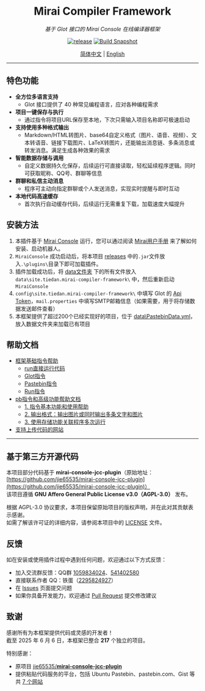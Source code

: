<div align="center">

# Mirai Compiler Framework

_基于 Glot 接口的 Mirai Console 在线编译器框架_

[![release](https://img.shields.io/github/v/release/tiedanGH/mirai-compiler-framework)](https://github.com/tiedanGH/mirai-compiler-framework/releases)
[![Build Snapshot](https://github.com/tiedanGH/mirai-compiler-framework/actions/workflows/build.yml/badge.svg)](https://github.com/tiedanGH/mirai-compiler-framework/actions/workflows/build.yml)

[//]: # ([![stars]&#40;https://img.shields.io/github/stars/tiedanGH/mirai-compiler-framework?style=flat&color=orange&#41;]&#40;https://github.com/tiedanGH/mirai-compiler-framework&#41;)
[//]: # ([![downloads]&#40;https://shields.io/github/downloads/tiedanGH/mirai-compiler-framework/total&#41;]&#40;https://github.com/tiedanGH/mirai-compiler-framework/releases/latest&#41;)

[简体中文](README.md) | [English](docs/README_en.md)

</div>

---

## 特色功能
- **全方位多语言支持**
    + Glot 接口提供了 40 种常见编程语言，应对各种编程需求
- **项目一键保存与执行**
    + 通过指令将项目URL保存至本地，下次只需输入项目名称即可极速启动
- **支持使用多种格式输出**
    + Markdown/HTML转图片、base64自定义格式（图片、语音、视频）、文本转语音、链接下载图片、LaTeX转图片，还能输出消息链、多条消息或转发消息。满足生成各种效果的需求
- **智能数据存储与调用**
    + 自定义数据持久化保存，后续运行可直接读取，轻松延续程序逻辑。同时可获取昵称、QQ号、群聊等信息
- **群聊和私信主动消息**
    + 程序可主动向指定群聊或个人发送消息，实现实时提醒与即时互动
- **本地代码高速缓存**
    + 首次执行自动缓存代码，后续运行无需重复下载，加载速度大幅提升

## 安装方法
1. 本插件基于 [Mirai Console](https://github.com/mamoe/mirai) 运行，您可以通过阅读 [Mirai用户手册](https://docs.mirai.mamoe.net/UserManual.html) 来了解如何安装、启动机器人。
2. `MiraiConsole` 成功启动后，将本项目 [releases](https://github.com/tiedanGH/mirai-compiler-framework/releases) 中的`.jar`文件放入`.\plugins\`目录下即可加载插件。
3. 插件加载成功后，将 [data文件夹](data) 下的所有文件放入 `data\site.tiedan.mirai-compiler-framework\` 中，然后重新启动 `MiraiConsole`
4. `config\site.tiedan.mirai-compiler-framework\` 中填写 Glot 的 [Api Token](https://glot.io/account/token)，`mail.properties` 中填写SMTP邮箱信息（如果需要，用于将存储数据发送邮件查看）
5. 本框架提供了超过200个已经实现好的项目，位于 [data\PastebinData.yml](data/PastebinData.yml)，放入数据文件夹来加载已有项目

## 帮助文档
- [框架基础指令帮助](docs/commands.md)
    + [run直接运行代码](docs/commands.md#run直接运行代码)
    + [Glot指令](docs/commands.md#Glot指令)
    + [Pastebin指令](docs/commands.md#Pastebin指令)
    + [Run指令](docs/commands.md#Run指令)
- [pb指令和高级功能帮助文档](docs/pastebin.md)
    + [1. 指令基本功能和使用帮助](docs/pastebin.md#一指令基本功能和使用帮助)
    + [2. 输出格式：输出图片或同时输出多条文字和图片](docs/pastebin.md#二输出格式)
    + [3. 使用存储功能关联程序多次运行](docs/pastebin.md#三数据存储功能)
- [支持上传代码的网站](docs/commands.md#支持上传代码的网站)

---

## 基于第三方开源代码
本项目部分代码基于 **mirai-console-jcc-plugin**（原始地址：[https://github.com/jie65535/mirai-console-jcc-plugin](https://github.com/jie65535/mirai-console-jcc-plugin)）  
该项目遵循 **GNU Affero General Public License v3.0（AGPL-3.0）** 发布。

根据 AGPL-3.0 协议要求，本项目保留原始项目的版权声明，并在此对其贡献表示感谢。  
如需了解该许可证的详细内容，请参阅本项目中的 [LICENSE](LICENSE) 文件。

## 反馈
如在安装或使用插件过程中遇到任何问题，欢迎通过以下方式反馈：

- 加入交流群反馈：QQ群 [1059834024](https://qun.qq.com/universal-share/share?ac=1&authKey=VjAYH7vlGCeiHxqIk36ZjC%2BXV%2BlbKDesGcQudvYTEkpa5rbqlVMZvKdvVbc25Bbh&busi_data=eyJncm91cENvZGUiOiIxMDU5ODM0MDI0IiwidG9rZW4iOiJhY1R0R2d3UzA0OE9tYmNSQ2hUeCtTcEVzdUsyOTIzQkpxeHBGN2N4eEluR2Q5ckdkYm1haUNwbFRjSGVMZUJwIiwidWluIjoiMjI5NTgyNDkyNyJ9&data=e4kR51XjrBU5G05XS909DmQ1jOpUp_zo7zjVWnIC8pLfI8fKIt7Gni7XeVnX-IcV79QINpuZQtl2_ngo-7t9AQ&svctype=4&tempid=h5_group_info)、[541402580](https://qun.qq.com/universal-share/share?ac=1&authKey=swt4AA6VEU48jridDNJHTqZMmU%2BHEA%2FhtOzlVi7qm7L1bqXVkIDTqchnfxuduFX4&busi_data=eyJncm91cENvZGUiOiI1NDE0MDI1ODAiLCJ0b2tlbiI6IjVpVmMzMmRrcFVrK2EzNmllNjRBMVpSZGE1R0l3MnZ2RTBxdXRpVDluQkRUNm1IV0Y1TVFQY2UrNnk1MTkxSFYiLCJ1aW4iOiIyMjk1ODI0OTI3In0%3D&data=uUdh-8OxIvt8rOO8E51c1HVkTqh896ogmIc8ZThzQfrO3NBajKMJE3tMmVOCInC6xKkZrv6_wfQ6hmySnPWJMw&svctype=4&tempid=h5_group_info)
- 直接联系作者 QQ：铁蛋（[2295824927](https://qm.qq.com/q/hAIXBftS12)）
- 在 [Issues](https://github.com/tiedanGH/mirai-compiler-framework/issues) 页面提交问题
- 如果你具备开发能力，欢迎通过 [Pull Request](https://github.com/tiedanGH/mirai-compiler-framework/pulls) 提交修改建议

## 致谢
感谢所有为本框架提供代码或灵感的开发者！  
截至 2025 年 6 月 6 日，本框架已整合 **217** 个独立的项目。

特别感谢：
- 原项目 [jie65535/**mirai-console-jcc-plugin**](https://github.com/jie65535/mirai-console-jcc-plugin/)
- 提供粘贴代码服务的平台，包括 Ubuntu Pastebin、pastebin.com、Gist 等共 [7 个网站](docs/commands.md#支持上传代码的网站)
